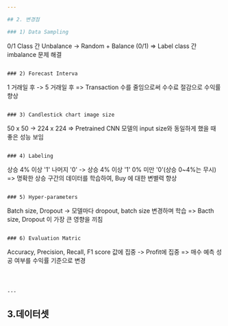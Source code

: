 ```yaml
---

## 2. 변경점

### 1) Data Sampling 

```
0/1 Class 간 Unbalance -> Random + Balance (0/1)
=> Label class 간 imbalance 문제 해결
```

### 2) Forecast Interva
```
1 거래일 후 -> 5 거래일 후
=> Transaction 수를 줄임으로써 수수료 절감으로 수익률 향상
```

### 3) Candlestick chart image size
```
50 x 50 -> 224 x 224
=> Pretrained CNN 모델의 input size와 동일하게 했을 때 좋은 성능 보임
```

### 4) Labeling
```
상승 4% 이상 '1' 나머지 '0' -> 상승 4% 이상 '1' 0% 미만 '0'(상승 0~4%는 무시)
=> 명확한 상승 구간의 데이터를 학습하여, Buy 에 대한 변별력 향상
```

### 5) Hyper-parameters
```
Batch size, Dropout  -> 모델마다 dropout, batch size 변경하며 학습
=> Bacth size, Dropout 이 가장 큰 영향을 끼침
```

### 6) Evaluation Matric
```
Accuracy, Precision, Recall, F1 score 값에 집중 -> Profit에 집중
=> 매수 예측 성공 여부를 수익률 기준으로 변경
```



---
```

## 3.데이터셋



